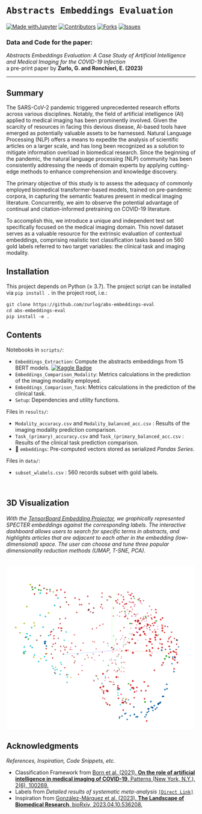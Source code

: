 # `Abstracts Embeddings Evaluation`
[![Made withJupyter][jupyter-shield]][jupyter-url]
[![Contributors][contributors-shield]][contributors-url]
[![Forks][forks-shield]][forks-url]
[![Issues][issues-shield]][issues-url]


### **Data and Code for the paper:**

*Abstracts Embeddings Evaluation: A Case Study of Artificial Intelligence and Medical Imaging for the COVID-19 Infection*
<br>
a pre-print paper by **Zurlo, G. and Ronchieri, E. (2023)**

***


## **Summary**
The SARS-CoV-2 pandemic triggered unprecedented research efforts across various disciplines. Notably, the field of artificial intelligence (AI) applied to medical imaging has been prominently involved. Given the scarcity of resources in facing this devious disease, AI-based tools have emerged as potentially valuable assets to be harnessed. Natural Language Processing (NLP) offers a means to expedite the analysis of scientific articles on a larger scale, and has long been recognized as a solution to mitigate information overload in biomedical research. Since the beginning of the pandemic, the natural language processing (NLP) community has been consistently addressing the needs of domain experts by applying cutting-edge methods to enhance comprehension and knowledge discovery.

The primary objective of this study is to assess the adequacy of commonly employed biomedical transformer-based models, trained on pre-pandemic corpora, in capturing the semantic features present in medical imaging literature. Concurrently, we aim to observe the potential advantage of continual and citation-informed pretraining on COVID-19 literature.

To accomplish this, we introduce a unique and independent test set specifically focused on the medical imaging domain. This novel dataset serves as a valuable resource for the extrinsic evaluation of contextual embeddings, comprising realistic text classification tasks based on 560 gold labels referred to two target variables: the clinical task and imaging modality.


## **Installation**
This project depends on Python ($\geq$ 3.7). The project script can be installed via `pip install .` in the project root, i.e.:
```
git clone https://github.com/zurlog/abs-embeddings-eval
cd abs-embeddings-eval
pip install -e .
```

## **Contents**

Notebooks in `scripts/`: 
- `Embeddings_Extraction`: Compute the abstracts embeddings from 15 BERT models.  [<img src="https://img.shields.io/badge/Kaggle-20BEFF?logo=kaggle&logoColor=fff&style=flat" alt="Kaggle Badge">](https://www.kaggle.com/code/zurlog/abstracts-embeddings-extraction)
-  `Embeddings_Comparison_Modality`: Metrics calculations in the prediction of the imaging modality employed. 
-  `Embeddings_Comparison_Task`: Metrics calculations in the prediction of the clinical task. 
-  `Setup`: Dependencies and utility functions.

Files in `results/`:
- `Modality_accuracy.csv` and `Modality_balanced_acc.csv` : Results of the imaging modality prediction comparison.
-  `Task_(primary)_accuracy.csv` and `Task_(primary_balanced_acc.csv` : Results of the clinical task prediction comparison.
-  📁 `embeddings`: Pre-computed vectors stored as serialized *Pandas Series*. 

Files in `data/`: 
- `subset_wlabels.csv` : 560 records subset with gold labels.

<br>

## **3D Visualization** 
###### With the [TensorBoard Embedding Projector](https://projector.tensorflow.org/?config=https://gist.githubusercontent.com/zurlog/cc320ae6380d8ca5914aa0773a2f3034/raw/3a248d41fc265f0729e4e57cd3886da37714e368/projector_config.json), we graphically represented SPECTER embeddings against the corresponding labels. The interactive dashboard allows users to search for specific terms in abstracts, and highlights articles that are adjacent to each other in the embedding (low-dimensional) space. The user can choose and tune three popular dimensionality reduction methods (*UMAP, T-SNE, PCA*).
<p align="center">
  <img src=viz_preview.PNG alt="Embeddings 3D Visualization" width="500"/>
</p>


## **Acknowledgments** 
*References, Inspiration, Code Snippets, etc.*

- Classification Framework from [Born et al. (2021). **On the role of artificial intelligence in medical imaging of COVID-19**. Patterns (New York, N.Y.), 2(6), 100269.](https://pubmed.ncbi.nlm.nih.gov/33969323/)
- Labels from *Detailed results of systematic meta-analysis* [`[Direct Link]`](https://www.cell.com/cms/10.1016/j.patter.2021.100269/attachment/e921e84c-3d7f-4183-bb6c-d42f5b59f3d9/mmc2.csv)
- Inspiration from [González-Márquez et al. (2023). **The Landscape of Biomedical Research**. bioRxiv, 2023.04.10.536208.](https://www.biorxiv.org/content/10.1101/2023.04.10.536208v2)

<!-- MARKDOWN LINKS & IMAGES -->
<!-- https://www.markdownguide.org/basic-syntax/#reference-style-links -->
[contributors-shield]: https://img.shields.io/github/contributors/zurlog/abs-embeddings-eval.svg?style=for-the-badge
[contributors-url]: https://github.com/zurlog/abs-embeddings-eval/graphs/contributors
[forks-shield]: https://img.shields.io/github/forks/zurlog/abs-embeddings-eval.svg?style=for-the-badge
[forks-url]: https://github.com/zurlog/abs-embeddings-eval/network/members
[issues-shield]: https://img.shields.io/github/issues/zurlog/abs-embeddings-eval.svg?style=for-the-badge
[issues-url]: https://github.com/zurlog/abs-embeddings-eval/issues
[license-shield]: https://img.shields.io/github/license/zurlog/abs-embeddings-eval.svg?style=for-the-badge
[license-url]: https://github.com/zurlog/dpc-covid19/blob/master/LICENSE.txt
[jupyter-shield]: https://img.shields.io/badge/Made%20with-Jupyter-orange?style=for-the-badge&logo=Jupyter
[jupyter-url]: https://jupyter.org/try
[kaggle-shield]:(https://img.shields.io/badge/Kaggle-20BEFF?logo=kaggle&logoColor=fff&style=flat)
[kaggle-url]:https://www.kaggle.com/code/zurlog/abstracts-embeddings-extraction